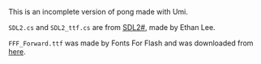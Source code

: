 This is an incomplete version of pong made with Umi.

`SDL2.cs` and `SDL2_ttf.cs` are from [SDL2#](https://github.com/flibitijibibo/SDL2-CS), made by Ethan Lee.

`FFF_Forward.ttf` was made by Fonts For Flash and was downloaded from [here](https://www.1001fonts.com/fff-forward-font.html).
